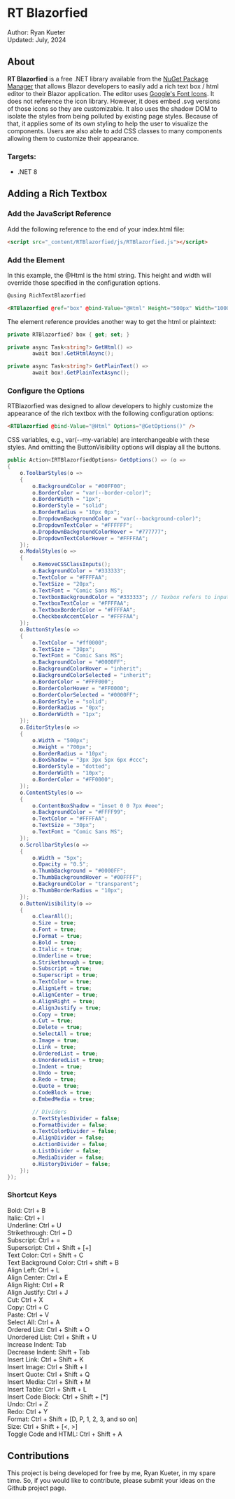 # RT Blazorfied

Author: Ryan Kueter  
Updated: July, 2024

## About

**RT Blazorfied** is a free .NET library available from the [NuGet Package Manager](https://www.nuget.org/packages/RTBlazorfied) that allows Blazor developers to easily add a rich text box / html editor to their Blazor application. The editor uses [Google's Font Icons](https://fonts.google.com/icons). It does not reference the icon library. However, it does embed .svg versions of those icons so they are customizable. It also uses the shadow DOM to isolate the styles from being polluted by existing page styles. Because of that, it applies some of its own styling to help the user to visualize the components. Users are also able to add CSS classes to many components allowing them to customize their appearance.

### Targets:
- .NET 8

## Adding a Rich Textbox

### Add the JavaScript Reference

Add the following reference to the end of your index.html file:

```html
<script src="_content/RTBlazorfied/js/RTBlazorfied.js"></script>
```

### Add the Element

In this example, the @Html is the html string. This height and width will override those specified in the configuration options.
```html
@using RichTextBlazorfied

<RTBlazorfied @ref="box" @bind-Value="@Html" Height="500px" Width="1000px" />
```

The element reference provides another way to get the html or plaintext:
```csharp
private RTBlazorfied? box { get; set; }

private async Task<string?> GetHtml() =>
        await box!.GetHtmlAsync();

private async Task<string?> GetPlainText() =>
        await box!.GetPlainTextAsync();
```

### Configure the Options

RTBlazorfied was designed to allow developers to highly customize the appearance of the rich textbox with the following configuration options:
```html
<RTBlazorfied @bind-Value="@Html" Options="@GetOptions()" />
```

CSS variables, e.g., var(--my-variable) are interchangeable with these styles. And omitting the ButtonVisibility options will display all the buttons.
```csharp
public Action<IRTBlazorfiedOptions> GetOptions() => (o =>
{
    o.ToolbarStyles(o =>
    {
        o.BackgroundColor = "#00FF00";
        o.BorderColor = "var(--border-color)";
        o.BorderWidth = "1px";
        o.BorderStyle = "solid";
        o.BorderRadius = "10px 0px";
        o.DropdownBackgroundColor = "var(--background-color)";
        o.DropdownTextColor = "#FFFFFF";
        o.DropdownBackgroundColorHover = "#777777";
        o.DropdownTextColorHover = "#FFFFAA";
    });
    o.ModalStyles(o =>
    {
        o.RemoveCSSClassInputs();
        o.BackgroundColor = "#333333";
        o.TextColor = "#FFFFAA";
        o.TextSize = "20px";
        o.TextFont = "Comic Sans MS";
        o.TextboxBackgroundColor = "#333333"; // Texbox refers to inputs
        o.TextboxTextColor = "#FFFFAA";
        o.TextboxBorderColor = "#FFFFAA";
        o.CheckboxAccentColor = "#FFFFAA";
    });
    o.ButtonStyles(o =>
    {
        o.TextColor = "#ff0000";
        o.TextSize = "30px";
        o.TextFont = "Comic Sans MS";
        o.BackgroundColor = "#0000FF";
        o.BackgroundColorHover = "inherit";
        o.BackgroundColorSelected = "inherit";
        o.BorderColor = "#FFF000";
        o.BorderColorHover = "#FF0000";
        o.BorderColorSelected = "#0000FF";
        o.BorderStyle = "solid";
        o.BorderRadius = "0px";
        o.BorderWidth = "1px";
    });
    o.EditorStyles(o =>
    {
        o.Width = "500px";
        o.Height = "700px";
        o.BorderRadius = "10px";
        o.BoxShadow = "3px 3px 5px 6px #ccc";
        o.BorderStyle = "dotted";
        o.BorderWidth = "10px";
        o.BorderColor = "#FF0000";
    });
    o.ContentStyles(o =>
    {
        o.ContentBoxShadow = "inset 0 0 7px #eee";
        o.BackgroundColor = "#FFFF99";
        o.TextColor = "#FFFFAA";
        o.TextSize = "30px";
        o.TextFont = "Comic Sans MS";
    });
    o.ScrollbarStyles(o =>
    {
        o.Width = "5px";
        o.Opacity = "0.5";
        o.ThumbBackground = "#0000FF";
        o.ThumbBackgroundHover = "#00FFFF";
        o.BackgroundColor = "transparent";
        o.ThumbBorderRadius = "10px";
    });
    o.ButtonVisibility(o =>
    {
        o.ClearAll();
        o.Size = true;
        o.Font = true;
        o.Format = true;
        o.Bold = true;
        o.Italic = true;
        o.Underline = true;
        o.Strikethrough = true;
        o.Subscript = true;
        o.Superscript = true;
        o.TextColor = true;
        o.AlignLeft = true;
        o.AlignCenter = true;
        o.AlignRight = true;
        o.AlignJustify = true;
        o.Copy = true;
        o.Cut = true;
        o.Delete = true;
        o.SelectAll = true;
        o.Image = true;
        o.Link = true;
        o.OrderedList = true;
        o.UnorderedList = true;
        o.Indent = true;
        o.Undo = true;
        o.Redo = true;
        o.Quote = true;
        o.CodeBlock = true;
        o.EmbedMedia = true;

        // Dividers
        o.TextStylesDivider = false;
        o.FormatDivider = false;
        o.TextColorDivider = false;
        o.AlignDivider = false;
        o.ActionDivider = false;
        o.ListDivider = false;
        o.MediaDivider = false;
        o.HistoryDivider = false;
    });
});
```
### Shortcut Keys

Bold: Ctrl + B  
Italic: Ctrl + I   
Underline: Ctrl + U   
Strikethrough: Ctrl + D  
Subscript: Ctrl + =  
Superscript: Ctrl + Shift + [+]  
Text Color: Ctrl + Shift + C  
Text Background Color: Ctrl + shift + B  
Align Left: Ctrl + L  
Align Center: Ctrl + E  
Align Right: Ctrl + R  
Align Justify: Ctrl + J  
Cut: Ctrl + X  
Copy: Ctrl + C  
Paste: Ctrl + V  
Select All: Ctrl + A  
Ordered List: Ctrl + Shift + O  
Unordered List: Ctrl + Shift + U  
Increase Indent: Tab  
Decrease Indent: Shift + Tab  
Insert Link: Ctrl + Shift + K  
Insert Image: Ctrl + Shift + I  
Insert Quote: Ctrl + Shift + Q  
Insert Media: Ctrl + Shift + M  
Insert Table: Ctrl + Shift + L  
Insert Code Block: Ctrl + Shift + [*]  
Undo: Ctrl + Z  
Redo: Ctrl + Y  
Format: Ctrl + Shift + [D, P, 1, 2, 3, and so on]  
Size: Ctrl + Shift + [<, >]  
Toggle Code and HTML: Ctrl + Shift + A  


###
## Contributions

This project is being developed for free by me, Ryan Kueter, in my spare time. So, if you would like to contribute, please submit your ideas on the Github project page.